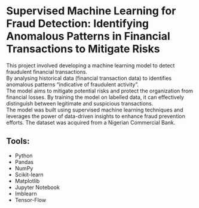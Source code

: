 # Supervised Machine Learning for Fraud Detection: Identifying Anomalous Patterns in Financial Transactions to Mitigate Risks
This project involved developing a machine learning model to detect fraudulent financial transactions.  
By analysing historical data (financial transaction data) to identifies anomalous patterns “indicative of fraudulent activity”.  
The model aims to mitigate potential risks and protect the organization from financial losses. 
By training the model on labelled data, it can effectively distinguish between legitimate and suspicious transactions.  
The model was built using supervised machine learning techniques and leverages the power of data-driven insights to enhance fraud prevention efforts.
The dataset was acquired from a Nigerian Commercial Bank.

## Tools:  
- Python  
- Pandas  
- NumPy  
- Scikit-learn  
- Matplotlib  
- Jupyter Notebook  
- Imblearn  
- Tensor-Flow
